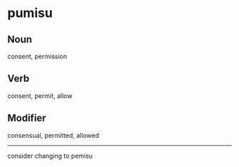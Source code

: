 pumisu
===

Noun
---

consent, permission

Verb
---

consent, permit, allow

Modifier
---

consensual, permitted, allowed


----

consider changing to pemisu